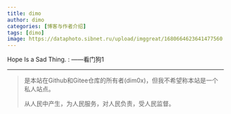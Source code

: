 ```yaml
---
title: dimo
author: dimo
categories: [博客与作者介绍]
tags: [dimo]
image: https://dataphoto.sibnet.ru/upload/imggreat/1680664623641477560.jpg
---
```


Hope Is a Sad Thing.
: ——看门狗1

---

> 是本站在Github和Gitee仓库的所有者(dim0x)，但我不希望称本站是一个私人站点。
>
> 从人民中产生，为人民服务，对人民负责，受人民监督。